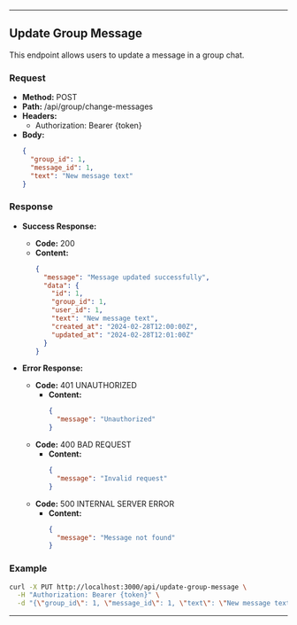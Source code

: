 
---

## Update Group Message

This endpoint allows users to update a message in a group chat.

### Request

- **Method:** POST
- **Path:** /api/group/change-messages
- **Headers:**
    - Authorization: Bearer {token}
- **Body:**
  ```json
  {
    "group_id": 1,
    "message_id": 1,
    "text": "New message text"
  }
  ```

### Response

- **Success Response:**
    - **Code:** 200
    - **Content:**
      ```json
      {
        "message": "Message updated successfully",
        "data": {
          "id": 1,
          "group_id": 1,
          "user_id": 1,
          "text": "New message text",
          "created_at": "2024-02-28T12:00:00Z",
          "updated_at": "2024-02-28T12:01:00Z"
        }
      }
      ```

- **Error Response:**
    - **Code:** 401 UNAUTHORIZED
        - **Content:**
          ```json
          {
            "message": "Unauthorized"
          }
          ```
    - **Code:** 400 BAD REQUEST
        - **Content:**
          ```json
          {
            "message": "Invalid request"
          }
          ```
    - **Code:** 500 INTERNAL SERVER ERROR
        - **Content:**
          ```json
          {
            "message": "Message not found"
          }
          ```

### Example

```bash
curl -X PUT http://localhost:3000/api/update-group-message \
  -H "Authorization: Bearer {token}" \
  -d "{\"group_id\": 1, \"message_id\": 1, \"text\": \"New message text\"}"
```

---

